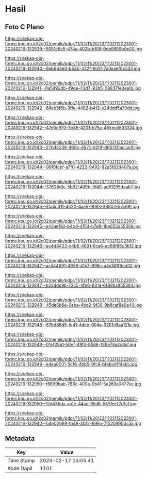 # Hasil

## Foto C Plano

https://sirekap-obj-formc.kpu.go.id/2c02/pemilu/pdpr/11/02/11/20/23/1102112023001-20240216-132939--5051c8c5-474a-402b-bf06-9de9859b0c00.jpg

https://sirekap-obj-formc.kpu.go.id/2c02/pemilu/pdpr/11/02/11/20/23/1102112023001-20240216-132940--8eb644e3-b530-432f-9b5f-7a0eaef0c533.jpg

https://sirekap-obj-formc.kpu.go.id/2c02/pemilu/pdpr/11/02/11/20/23/1102112023001-20240216-132941--0a5892db-49de-43d7-93b5-08837fe3ea1b.jpg

https://sirekap-obj-formc.kpu.go.id/2c02/pemilu/pdpr/11/02/11/20/23/1102112023001-20240216-132942--68eb5f6b-3ffe-4482-b4f2-e24ddd5a70dd.jpg

https://sirekap-obj-formc.kpu.go.id/2c02/pemilu/pdpr/11/02/11/20/23/1102112023001-20240216-132942--47e0c970-3e86-4201-b75a-455ecd533324.jpg

https://sirekap-obj-formc.kpu.go.id/2c02/pemilu/pdpr/11/02/11/20/23/1102112023001-20240216-132943--27bd4239-460c-467c-820f-d65740accadf.jpg

https://sirekap-obj-formc.kpu.go.id/2c02/pemilu/pdpr/11/02/11/20/23/1102112023001-20240216-132944--9919fcbf-a7f0-4222-9492-82a5f82d407a.jpg

https://sirekap-obj-formc.kpu.go.id/2c02/pemilu/pdpr/11/02/11/20/23/1102112023001-20240216-132944--37608dfc-5b92-409b-9f49-ad51295daab7.jpg

https://sirekap-obj-formc.kpu.go.id/2c02/pemilu/pdpr/11/02/11/20/23/1102112023001-20240216-132945--3fa4c311-4330-4ae5-9093-33807e57c69f.jpg

https://sirekap-obj-formc.kpu.go.id/2c02/pemilu/pdpr/11/02/11/20/23/1102112023001-20240216-132945--a43aef82-b4bd-415d-b7d8-1be653b55306.jpg

https://sirekap-obj-formc.kpu.go.id/2c02/pemilu/pdpr/11/02/11/20/23/1102112023001-20240216-132946--ec4d8433-c4b6-4691-8ca6-ec69f85c3b12.jpg

https://sirekap-obj-formc.kpu.go.id/2c02/pemilu/pdpr/11/02/11/20/23/1102112023001-20240216-132947--ac544691-4936-41b7-998c-a4d58ff9cd02.jpg

https://sirekap-obj-formc.kpu.go.id/2c02/pemilu/pdpr/11/02/11/20/23/1102112023001-20240216-132947--b22ddd9b-73c5-4fb6-801a-6f89ba855384.jpg

https://sirekap-obj-formc.kpu.go.id/2c02/pemilu/pdpr/11/02/11/20/23/1102112023001-20240216-132948--45de6b8e-6abe-4bc2-9f36-9b8caf8e9e40.jpg

https://sirekap-obj-formc.kpu.go.id/2c02/pemilu/pdpr/11/02/11/20/23/1102112023001-20240216-132948--67bd86d5-fe41-4dcb-904a-6201d8aa121a.jpg

https://sirekap-obj-formc.kpu.go.id/2c02/pemilu/pdpr/11/02/11/20/23/1102112023001-20240216-132949--01ef28a1-50ef-49f4-8566-136e78a3c8af.jpg

https://sirekap-obj-formc.kpu.go.id/2c02/pemilu/pdpr/11/02/11/20/23/1102112023001-20240216-132949--edea8001-5cf6-4bb5-9fc8-bfabbd1f4abb.jpg

https://sirekap-obj-formc.kpu.go.id/2c02/pemilu/pdpr/11/02/11/20/23/1102112023001-20240216-132950--f6899bab-766c-400a-9b41-5a260a0477ee.jpg

https://sirekap-obj-formc.kpu.go.id/2c02/pemilu/pdpr/11/02/11/20/23/1102112023001-20240216-132950--17d435da-abfe-44ac-95d6-f670eef2d1cf.jpg

https://sirekap-obj-formc.kpu.go.id/2c02/pemilu/pdpr/11/02/11/20/23/1102112023001-20240216-132940--b4e02698-fa49-4b12-899a-7f520990dc3a.jpg


## Metadata

| Key        | Value               |
| ---------- | ------------------- |
| Time Stamp | 2024-02-17 13:05:41 |
| Kode Dapil | 1101                |



